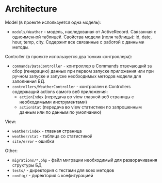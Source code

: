 # Architecture

Model (в проекте используется одна модель):
- `models/Weather` - модель, наследованая от ActiveRecord. Связанная с одноименной таблицей.
Свойства модели (поля таблицы): id, date, hour, temp, city. Содержит все связанные с работой с данными методы.

Controller (в проекте используется два тонких контроллера):
- `commands/DataController` - контроллер в Commands отвечающий за сбор (генерацию) данных при первом запуске приложения или при ручном запуске и запуске необходимых методов модели для заполнения БД.
- `controllers/WeatherController` - контроллен в Controllers содержащий actions самого веб приложения: 
    - `actionIndex` (передача во view главной веб страницы с необходимыми инструментами)
    - `actionStat` (передача во view статистики по запрошенным данным или по данным по умолчанию)

View:
- `weather/index` - главная страница
- `weather/stat` - таблица со статистикой
- `site/error` - ошибки

Other:
- `migrations/*.php` - файл миграции необходимый для разворачивания структуры БД
- `tests/` - директория с тестами для всех методов
- `config/` - директория с конфигурацией
